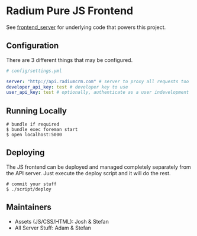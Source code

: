 # Radium Pure JS Frontend

See [frontend_server](https://github.com/threadedlabs/frontend_server)
for underlying code that powers this project.

## Configuration

There are 3 different things that may be configured.

```yml
# config/settings.yml

server: "http://api.radiumcrm.com" # server to proxy all requests too
developer_api_key: test # developer key to use
user_api_key: test # optionally, authenticate as a user indevelopment
```

## Running Locally

```
# bundle if required
$ bundle exec foreman start
$ open localhost:5000
```

## Deploying

The JS frontend can be deployed and managed completely separately from
the API server. Just execute the deploy script and it will do the rest.

```
# commit your stuff
$ ./script/deploy
```

## Maintainers

* Assets (JS/CSS/HTML): Josh & Stefan
* All Server Stuff: Adam & Stefan
